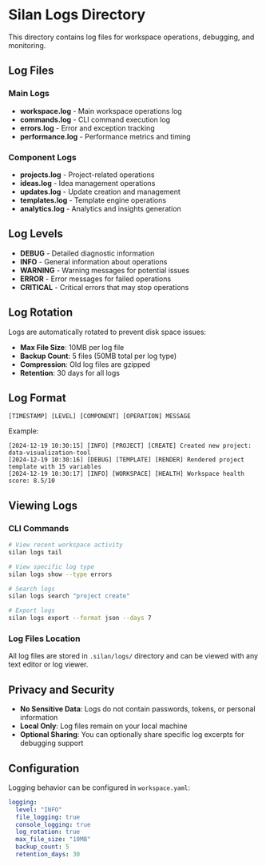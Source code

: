 # Silan Logs Directory

This directory contains log files for workspace operations, debugging, and monitoring.

## Log Files

### Main Logs
- **workspace.log** - Main workspace operations log
- **commands.log** - CLI command execution log
- **errors.log** - Error and exception tracking
- **performance.log** - Performance metrics and timing

### Component Logs
- **projects.log** - Project-related operations
- **ideas.log** - Idea management operations
- **updates.log** - Update creation and management
- **templates.log** - Template engine operations
- **analytics.log** - Analytics and insights generation

## Log Levels

- **DEBUG** - Detailed diagnostic information
- **INFO** - General information about operations
- **WARNING** - Warning messages for potential issues
- **ERROR** - Error messages for failed operations
- **CRITICAL** - Critical errors that may stop operations

## Log Rotation

Logs are automatically rotated to prevent disk space issues:
- **Max File Size**: 10MB per log file
- **Backup Count**: 5 files (50MB total per log type)
- **Compression**: Old log files are gzipped
- **Retention**: 30 days for all logs

## Log Format

```
[TIMESTAMP] [LEVEL] [COMPONENT] [OPERATION] MESSAGE
```

Example:
```
[2024-12-19 10:30:15] [INFO] [PROJECT] [CREATE] Created new project: data-visualization-tool
[2024-12-19 10:30:16] [DEBUG] [TEMPLATE] [RENDER] Rendered project template with 15 variables
[2024-12-19 10:30:17] [INFO] [WORKSPACE] [HEALTH] Workspace health score: 8.5/10
```

## Viewing Logs

### CLI Commands
```bash
# View recent workspace activity
silan logs tail

# View specific log type
silan logs show --type errors

# Search logs
silan logs search "project create"

# Export logs
silan logs export --format json --days 7
```

### Log Files Location
All log files are stored in `.silan/logs/` directory and can be viewed with any text editor or log viewer.

## Privacy and Security

- **No Sensitive Data**: Logs do not contain passwords, tokens, or personal information
- **Local Only**: Log files remain on your local machine
- **Optional Sharing**: You can optionally share specific log excerpts for debugging support

## Configuration

Logging behavior can be configured in `workspace.yaml`:

```yaml
logging:
  level: "INFO"
  file_logging: true
  console_logging: true
  log_rotation: true
  max_file_size: "10MB"
  backup_count: 5
  retention_days: 30
``` 